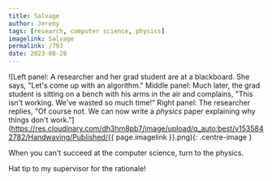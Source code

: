 ```yaml
---
title: Salvage
author: Jeremy
tags: [research, computer science, physics]
imagelink: Salvage
permalink: /793
date: 2023-08-28
---
```


![Left panel: A researcher and her grad student are at a blackboard. She says, "Let's come up with an algorithm." Middle panel: Much later, the grad student is sitting on a bench with his arms in the air and complains, "This isn't working. We've wasted so much time!" Right panel: The researcher replies, "Of course not. We can now write a *physics* paper explaining why things don't work."](https://res.cloudinary.com/dh3hm8pb7/image/upload/q_auto:best/v1535842782/Handwaving/Published/{{ page.imagelink }}.png){: .centre-image }

When you can't succeed at the computer science, turn to the physics.

Hat tip to my supervisor for the rationale!
